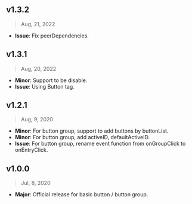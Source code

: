 ## v1.3.2

> Aug, 21, 2022

- **Issue**: Fix peerDependencies.

## v1.3.1

> Aug, 20, 2022

- **Minor**: Support to be disable.
- **Issue**: Using Button tag.

## v1.2.1

> Aug, 9, 2020

- **Minor**: For button group, support to add buttons by buttonList.
- **Minor**: For button group, add activeID, defaultActiveID.
- **Issue**: For button group, rename event function from onGroupClick to onEntryClick.

## v1.0.0

> Jul, 8, 2020

- **Major**: Official release for basic button / button group.
